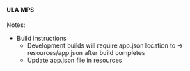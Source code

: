 #### ULA MPS
Notes:
* Build instructions
  * Development builds will require app.json location to -> resources/app.json after build completes
  * Update app.json file in resources